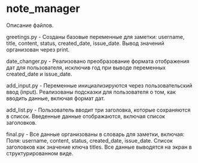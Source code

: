 # note_manager

Описание файлов.

greetings.py -
Созданы базовые переменные для заметки: username, title, content, status, created_date, issue_date.
Вывод значений организован через print.

date_changer.py -
Реализовано преобразование формата отображения дат для пользователя, исключив год при выводе переменных created_date и issue_date.


add_input.py -
Переменные инициализируются через пользовательский ввод (input).
Реализованы подсказки для пользователя о том, как вводить данные, включая формат дат.

add_list.py -
Пользователь вводит три заголовка, которые сохраняются в список.
Введенные данные отображаются, включая список заголовков.

final.py - 
Все данные организованы в словарь для заметки, включая:
Поля: username, content, status, created_date, issue_date.
Список заголовков как значение ключа titles.
Все данные выводятся на экран в структурированном виде.